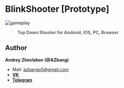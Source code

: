 # BlinkShooter [Prototype]

![gameplay](https://github.com/AZbang/media-storage/blob/master/BlinkShooter/gameplay.gif)
> **Top Down Shooter for Android, IOS, PC, Browser**

## Author
**Andrey Zhevlakov (@AZbang)**
* Mail: azbango5@gmail.com
* __[VK](https://vk.com/id216312691)__
* __[Telegram](https://telegram.me/AZbang)__
